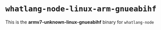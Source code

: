# `whatlang-node-linux-arm-gnueabihf`

This is the **armv7-unknown-linux-gnueabihf** binary for `whatlang-node`
